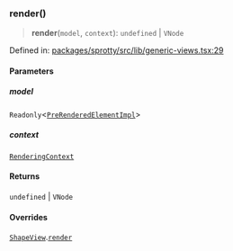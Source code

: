 
### render()

> **render**(`model`, `context`): `undefined` \| `VNode`

Defined in: [packages/sprotty/src/lib/generic-views.tsx:29](https://github.com/eclipse-sprotty/sprotty/blob/f9b2433481cc27a1ac0c92d525a92039ae7f6c76/packages/sprotty/src/lib/generic-views.tsx#L29)

#### Parameters

##### model

`Readonly`\<[`PreRenderedElementImpl`](../Class.PreRenderedElementImpl)\>

##### context

[`RenderingContext`](../Interface.RenderingContext)

#### Returns

`undefined` \| `VNode`

#### Overrides

[`ShapeView`](../Class.ShapeView).[`render`](../Class.ShapeView.md#render)
